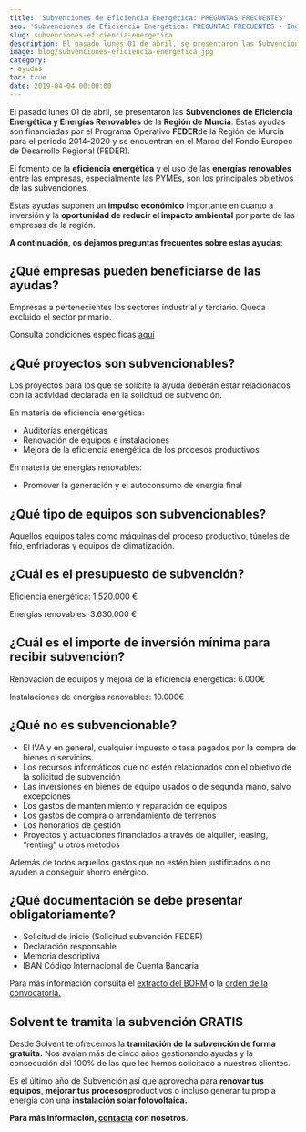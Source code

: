 ```yaml
---
title: 'Subvenciones de Eficiencia Energética: PREGUNTAS FRECUENTES'
seo: 'Subvenciones de Eficiencia Energética: PREGUNTAS FRECUENTES - Ingeniería Solvent'
slug: subvenciones-eficiencia-energetica
description: El pasado lunes 01 de abril, se presentaron las Subvenciones de Eficiencia Energética y Energías Renovables de la Región de Murcia. Estas ayudas son
image: blog/subvenciones-eficiencia-energetica.jpg
category:
- ayudas
toc: true
date: 2019-04-04 00:00:00
---
```

El pasado lunes 01 de abril, se presentaron las **Subvenciones de Eficiencia Energética y Energías Renovables** de la **Región de Murcia**. Estas ayudas son financiadas por el Programa Operativo **FEDER**de la Región de Murcia para el periodo 2014-2020 y se encuentran en el Marco del Fondo Europeo de Desarrollo Regional (FEDER).

El fomento de la **eficiencia energética** y el uso de las **energías renovables** entre las empresas, especialmente las PYMEs, son los principales objetivos de las subvenciones.

Estas ayudas suponen un **impulso económico** importante en cuanto a inversión y la **oportunidad de reducir el impacto ambiental** por parte de las empresas de la región.

**A continuación, os dejamos preguntas frecuentes sobre estas ayudas**:

## ¿Qué empresas pueden beneficiarse de las ayudas?

Empresas a pertenecientes los sectores industrial y terciario. Queda excluido el sector primario.

Consulta condiciones específicas [aquí](https://www.carm.es/web/pagina?IDCONTENIDO=415&IDTIPO=240&NOMBRECANAL=Ayudas+y+Subvenciones&RASTRO=c673$m3270)

## ¿Qué proyectos son subvencionables?

Los proyectos para los que se solicite la ayuda deberán estar relacionados con la actividad declarada en la solicitud de subvención.

En materia de eficiencia energética:

- Auditorías energéticas
- Renovación de equipos e instalaciones
- Mejora de la eficiencia energética de los procesos productivos

En materia de energías renovables:

- Promover la generación y el autoconsumo de energía final

## ¿Qué tipo de equipos son subvencionables?

Aquellos equipos tales como máquinas del proceso productivo, túneles de frío, enfriadoras y equipos de climatización.

## ¿Cuál es el presupuesto de subvención?

Eficiencia energética: 1.520.000 €

Energías renovables: 3.630.000 €

## ¿Cuál es el importe de inversión mínima para recibir subvención?

Renovación de equipos y mejora de la eficiencia energética: 6.000€

Instalaciones de energías renovables: 10.000€

## ¿Qué no es subvencionable?

- El IVA y en general, cualquier impuesto o tasa pagados por la compra de bienes o servicios.
- Los recursos informáticos que no estén relacionados con el objetivo de la solicitud de subvención
- Las inversiones en bienes de equipo usados o de segunda mano, salvo excepciones
- Los gastos de mantenimiento y reparación de equipos
- Los gastos de compra o arrendamiento de terrenos
- Los honorarios de gestión
- Proyectos y actuaciones financiados a través de alquiler, leasing, “renting” u otros métodos

Además de todos aquellos gastos que no estén bien justificados o no ayuden a conseguir ahorro enérgico.

## ¿Qué documentación se debe presentar obligatoriamente?

- Solicitud de inicio (Solicitud subvención FEDER)
- Declaración responsable
- Memoria descriptiva
- IBAN Código Internacional de Cuenta Bancaria

Para más información consulta el [extracto del BORM](https://mui.carm.es/documents/4106806/14815229/Extracto+Convocatoria+BORM+2019/dc951cb4-34ec-47db-8583-03e01c442a96) o la [orden de la convocatoria.](https://mui.carm.es/documents/4106806/14815229/Convocatoria+2019+FEDER+v.05/20b53b72-1a98-4042-97a9-7b709266db39)

## Solvent te tramita la subvención GRATIS

Desde Solvent te ofrecemos la **tramitación de la subvención de forma gratuita.** Nos avalan más de cinco años gestionando ayudas y la consecución del 100% de las que les hemos solicitado a nuestros clientes.

Es el último año de Subvención así que aprovecha para **renovar tus equipos**, **mejorar tus procesos**productivos o incluso generar tu propia energía con una **instalación solar fotovoltaica.**

**Para más información, [contacta](/contacto/) con nosotros**.
